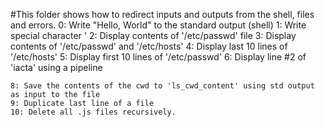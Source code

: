 #This folder shows how to redirect inputs and outputs from the shell, files and errors.
	0: Write "Hello, World" to the standard output (shell)
	1: Write special character '
	2: Display contents of '/etc/passwd' file
	3: Display contents of '/etc/passwd' and '/etc/hosts'
	4: Display last 10 lines of '/etc/hosts'
	5: Display first 10 lines of '/etc/passwd'
	6: Display line #2 of 'iacta' using a pipeline
	
	8: Save the contents of the cwd to 'ls_cwd_content' using std output as input to the file
	9: Duplicate last line of a file
	10: Delete all .js files recursively.
